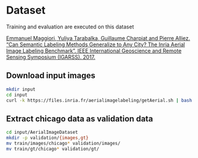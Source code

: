 # Dataset

Training and evaluation are executed on this dataset

[Emmanuel Maggiori, Yuliya Tarabalka, Guillaume Charpiat and Pierre Alliez. “Can Semantic Labeling Methods Generalize to Any City? The Inria Aerial Image Labeling Benchmark”. IEEE International Geoscience and Remote Sensing Symposium (IGARSS). 2017.](https://project.inria.fr/aerialimagelabeling/)

## Download input images

```bash
mkdir input
cd input
curl -k https://files.inria.fr/aerialimagelabeling/getAerial.sh | bash
```

## Extract chicago data as validation data

```bash
cd input/AerialImageDataset
mkdir -p validation/{images,gt}
mv train/images/chicago* validation/images/
mv train/gt/chicago* validation/gt/
```
